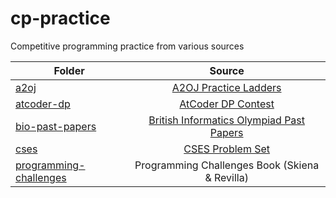 # cp-practice
Competitive programming practice from various sources

| Folder  | Source |
| ------------- |:-------------:|
| [a2oj](https://github.com/tkburis/cp-practice/tree/main/a2oj)      | [A2OJ Practice Ladders](https://a2oj.com/ladders)     |
| [atcoder-dp](https://github.com/tkburis/cp-practice/tree/main/atcoder-dp)      | [AtCoder DP Contest](https://atcoder.jp/contests/dp/tasks/)     |
| [bio-past-papers](https://github.com/tkburis/cp-practice/tree/main/bio-past-papers)      | [British Informatics Olympiad Past Papers](https://olympiad.org.uk/)     |
|[cses](https://github.com/tkburis/cp-practice/tree/main/cses/)|[CSES Problem Set](https://cses.fi/)|
|[programming-challenges](https://github.com/tkburis/cp-practice/tree/main/programming-challenges)|Programming Challenges Book (Skiena & Revilla)|
